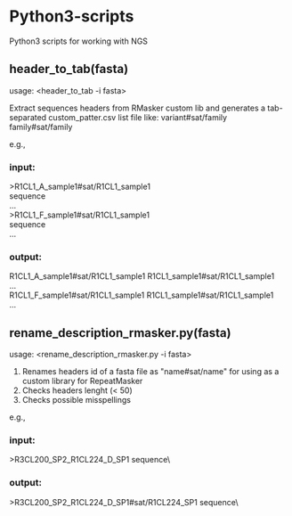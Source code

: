 # Python3-scripts
Python3 scripts for working with NGS

## header_to_tab(fasta)
usage: <header_to_tab -i fasta>

Extract sequences headers from RMasker custom lib and generates a tab-separated custom_patter.csv list file like:
variant#sat/family <tab> family#sat/family
  
e.g.,
### input:

\>R1CL1_A_sample1#sat/R1CL1_sample1  
sequence\
...\
\>R1CL1_F_sample1#sat/R1CL1_sample1\
sequence\
...  

### output:

R1CL1_A_sample1#sat/R1CL1_sample1	R1CL1_sample1#sat/R1CL1_sample1\
...\
R1CL1_F_sample1#sat/R1CL1_sample1 R1CL1_sample1#sat/R1CL1_sample1\
...


## rename_description_rmasker.py(fasta)
usage: <rename_description_rmasker.py -i fasta>

1) Renames headers id of a fasta file as "name#sat/name" for using as a custom library for RepeatMasker
2) Checks headers lenght (< 50)
3) Checks possible misspellings

e.g.,  
### input:
\>R3CL200_SP2_R1CL224_D_SP1
sequence\

### output:
\>R3CL200_SP2_R1CL224_D_SP1#sat/R1CL224_SP1
sequence\
